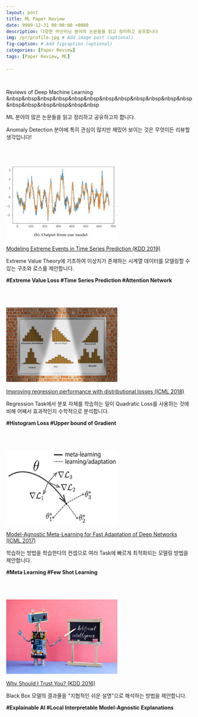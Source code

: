 ```yaml
---
layout: post
title: ML Paper Review
date: 9999-12-31 00:00:00 +0000
description: 다양한 머신러닝 분야의 논문들을 읽고 정리하고 공유합니다
img: /pr/profile.jpg # Add image post (optional)
fig-caption: # Add figcaption (optional)
categories: [Paper Review]
tags: [Paper Review, ML]

---
```


<br/>

Reviews of Deep Machine Learning
&nbsp&nbsp&nbsp&nbsp&nbsp&nbsp&nbsp&nbsp&nbsp&nbsp&nbsp&nbsp&nbsp&nbsp&nbsp&nbsp&nbsp&nbsp
<br/>

ML 분야의 많은 논문들을 읽고 정리하고 공유하고자 합니다.  
  
Anomaly Detection 분야에 특히 관심이 많지만 재밌어 보이는 것은 무엇이든 리뷰할 생각입니다!  
  
<br/>
  
<br/>

<br/>

<img src="/assets/img/pr/evl/profile.jpg" width="300" height="200" >
<br/>

[Modeling Extreme Events in Time Series Prediction (KDD 2019)](https://chioni.github.io/EVL)  
  
Extreme Value Theory에 기초하여 이상치가 존재하는 시계열 데이터를 모델링할 수 있는 구조와 로스를 제안합니다. 
  
<b>#Extreme Value Loss #Time Series Prediction #Attention Network</b>  
  
<br/>

<br/>

<br/>

<img src="/assets/img/pr/hs/profile.jpg" width="300" height="200">
<br/>

[Improving regression performance with distributional losses (ICML 2018)](https://chioni.github.io/HS)  
  
Regression Task에서 분포 자체를 학습하는 일이 Quadratic Loss를 사용하는 것에 비해 어째서 효과적인지 수학적으로 분석합니다.  
  
<b>#Histogram Loss #Upper bound of Gradient</b>  
  
<br/>

<br/>

<br/>

<img src="/assets/img/pr/maml/profile.jpg" width="300" height="200">
<br/>

[Model-Agnostic Meta-Learning for Fast Adaptation of Deep Networks (ICML 2017)](https://chioni.github.io/MAML)  
  
학습하는 방법을 학습한다의 컨셉으로 여러 Task에 빠르게 최적화되는 모델링 방법을 제안합니다.  
  
<b>#Meta Learning #Few Shot Learning</b>  
  
<br/>

<br/>

<br/>

<img src="/assets/img/pr/lime/profile.jpg" width="300" height="200">
<br/>

[Why Should I Trust You? (KDD 2016)](https://chioni.github.io/LIME)  
  
Black Box 모델의 결과물을 "지협적인 쉬운 설명"으로 해석하는 방법을 제안합니다.  
  
<b>#Explainable AI #Local Interpretable Model-Agnostic Explanations</b>  
  
<br/>

<br/>

<br/>
